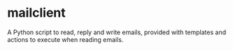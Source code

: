 # mailclient
A Python script to read, reply and write emails, provided with templates and actions to execute when reading emails.
